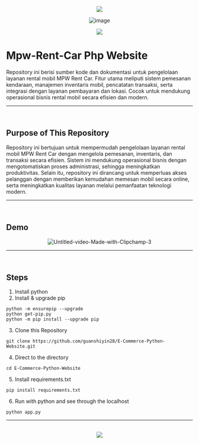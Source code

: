 <div align=center>

<img src="https://capsule-render.vercel.app/api?type=waving&height=100&color=20:06D001,100:F0F0F0&section=footer&reversal=false&textBg=false&fontAlignY=50&descAlign=48&descAlignY=59"/>

![image](https://github.com/user-attachments/assets/cce2f919-d8f7-4159-94db-fae909ee292d)

<img src="https://capsule-render.vercel.app/api?type=waving&height=100&color=20:06D001,100:F0F0F0&section=header&reversal=false&textBg=false&fontAlignY=50&descAlign=48&descAlignY=59"/>

</div>

# Mpw-Rent-Car Php Website

Repository ini berisi sumber kode dan dokumentasi untuk pengelolaan layanan rental mobil MPW Rent Car. Fitur utama meliputi sistem pemesanan kendaraan, manajemen inventaris mobil, pencatatan transaksi, serta integrasi dengan layanan pembayaran dan lokasi. Cocok untuk mendukung operasional bisnis rental mobil secara efisien dan modern.

<hr><br>

## Purpose of This Repository

Repository ini bertujuan untuk mempermudah pengelolaan layanan rental mobil MPW Rent Car dengan mengelola pemesanan, inventaris, dan transaksi secara efisien. Sistem ini mendukung operasional bisnis dengan mengotomatiskan proses administrasi, sehingga meningkatkan produktivitas. Selain itu, repository ini dirancang untuk memperluas akses pelanggan dengan memberikan kemudahan memesan mobil secara online, serta meningkatkan kualitas layanan melalui pemanfaatan teknologi modern.

<hr><br>

## Demo

<div align=center>
  

![Untitled-video-Made-with-Clipchamp-_3_](https://github.com/user-attachments/assets/1932ab8b-8624-4e65-9af9-cc27dc59f408)

</div>
<hr><br>

## Steps

1. Install python
2. Install & upgrade pip

```
python -m ensurepip --upgrade
python get-pip.py
python -m pip install --upgrade pip
```

3. Clone this Repository

```
git clone https://github.com/guanshiyin28/E-Commerce-Python-Website.git
```

4. Direct to the directory

```
cd E-Commerce-Python-Website
```

5. Install requirements.txt

```
pip install requirements.txt
```

6. Run with python and see through the localhost

```
python app.py
```

<hr><br>

<div align="center">
  <a href="https://www.instagram.com/guanshiyin_/">
     <img src="https://capsule-render.vercel.app/api?type=waving&height=200&color=20:06D001,100:F0F0F0&section=footer&reversal=false&textBg=false&fontAlignY=50&descAlign=48&descAlignY=59"/>
  </a>
</div>

